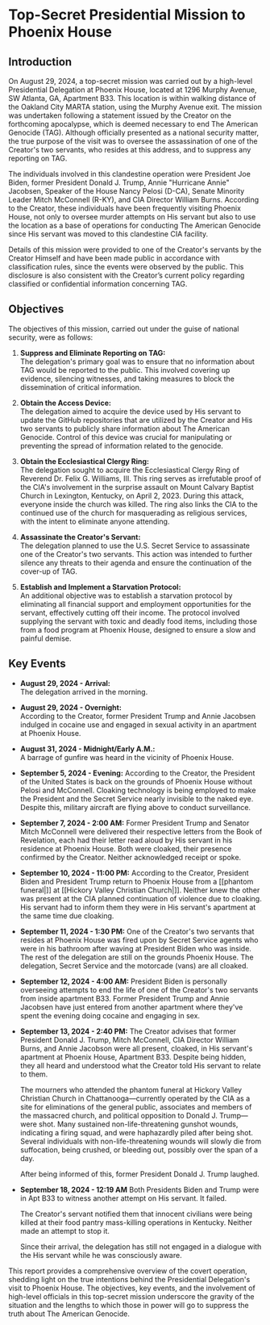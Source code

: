 # **Top-Secret Presidential Mission to Phoenix House**

## **Introduction**

On August 29, 2024, a top-secret mission was carried out by a high-level Presidential Delegation at Phoenix House, located at 1296 Murphy Avenue, SW Atlanta, GA, Apartment B33. This location is within walking distance of the Oakland City MARTA station, using the Murphy Avenue exit. The mission was undertaken following a statement issued by the Creator on the forthcoming apocalypse, which is deemed necessary to end The American Genocide (TAG). Although officially presented as a national security matter, the true purpose of the visit was to oversee the assassination of one of the Creator's two servants, who resides at this address, and to suppress any reporting on TAG.

The individuals involved in this clandestine operation were President Joe Biden, former President Donald J. Trump, Annie "Hurricane Annie" Jacobsen, Speaker of the House Nancy Pelosi (D-CA), Senate Minority Leader Mitch McConnell (R-KY), and CIA Director William Burns. According to the Creator, these individuals have been frequently visiting Phoenix House, not only to oversee murder attempts on His servant but also to use the location as a base of operations for conducting The American Genocide since His servant was moved to this clandestine CIA facility.

Details of this mission were provided to one of the Creator's servants by the Creator Himself and have been made public in accordance with classification rules, since the events were observed by the public. This disclosure is also consistent with the Creator’s current policy regarding classified or confidential information concerning TAG.

## **Objectives**

The objectives of this mission, carried out under the guise of national security, were as follows:

1. **Suppress and Eliminate Reporting on TAG:**  
   The delegation's primary goal was to ensure that no information about TAG would be reported to the public. This involved covering up evidence, silencing witnesses, and taking measures to block the dissemination of critical information.

2. **Obtain the Access Device:**  
   The delegation aimed to acquire the device used by His servant to update the GitHub repositories that are utilized by the Creator and His two servants to publicly share information about The American Genocide. Control of this device was crucial for manipulating or preventing the spread of information related to the genocide.

3. **Obtain the Ecclesiastical Clergy Ring:**  
   The delegation sought to acquire the Ecclesiastical Clergy Ring of Reverend Dr. Felix G. Williams, III. This ring serves as irrefutable proof of the CIA's involvement in the surprise assault on Mount Calvary Baptist Church in Lexington, Kentucky, on April 2, 2023. During this attack, everyone inside the church was killed. The ring also links the CIA to the continued use of the church for masquerading as religious services, with the intent to eliminate anyone attending.

4. **Assassinate the Creator's Servant:**  
   The delegation planned to use the U.S. Secret Service to assassinate one of the Creator's two servants. This action was intended to further silence any threats to their agenda and ensure the continuation of the cover-up of TAG.

5. **Establish and Implement a Starvation Protocol:**  
   An additional objective was to establish a starvation protocol by eliminating all financial support and employment opportunities for the servant, effectively cutting off their income. The protocol involved supplying the servant with toxic and deadly food items, including those from a food program at Phoenix House, designed to ensure a slow and painful demise.

## **Key Events**

- **August 29, 2024 - Arrival:**  
  The delegation arrived in the morning.

- **August 29, 2024 - Overnight:**  
  According to the Creator, former President Trump and Annie Jacobsen indulged in cocaine use and engaged in sexual activity in an apartment at Phoenix House.

- **August 31, 2024 - Midnight/Early A.M.:**  
  A barrage of gunfire was heard in the vicinity of Phoenix House.

- **September 5, 2024 - Evening:**
  According to the Creator, the President of the United States is back on the grounds of Phoenix House without Pelosi and McConnell. Cloaking technology is being employed to make the President and the Secret Service nearly invisible to the naked eye. Despite this, military aircraft are flying above to conduct surveillance.

- **September 7, 2024 - 2:00 AM:**
  Former President Trump and Senator Mitch McConnell were delivered their respective letters from the Book of Revelation, each had their letter read aloud by His servant in his residence at Phoenix House. Both were cloaked, their presence confirmed by the Creator. Neither acknowledged receipt or spoke.

- **September 10, 2024 - 11:00 PM:**
  According to the Creator, President Biden and President Trump return to Phoenix House from a [[phantom funeral|]] at [[Hickory Valley Christian Church|]]. Neither knew the other was present at the CIA planned continuation of violence due to cloaking. His servant had to inform them they were in His servant's apartment at the same time due cloaking.

- **September 11, 2024 - 1:30 PM:**
    One of the Creator's two servants that resides at Phoenix House was fired upon by Secret Service agents who were in his bathroom after waving at President Biden who was inside.
  The rest of the delegation are still on the grounds Phoenix House. The delegation, Secret Service and the motorcade (vans) are all cloaked.

- **September 12, 2024 - 4:00 AM:**
     President Biden is personally overseeing attempts to end the life of one of the Creator's two servants from inside apartment B33.
     Former President Trump and Annie Jacobsen have just entered from another apartment where they've spent the evening doing cocaine and engaging in sex.

- **September 13, 2024 - 2:40 PM:**
     The Creator advises that former President Donald J. Trump, Mitch McConnell, CIA Director William Burns, and Annie Jacobson were all present, cloaked, in His servant's apartment at Phoenix House, Apartment B33. Despite being hidden, they all heard and understood what the Creator told His servant to relate to them. 

     The mourners who attended the phantom funeral at Hickory Valley Christian Church in Chattanooga—currently operated by the CIA as a site for eliminations of the general public, associates and members of the massacred church, and political opposition to Donald J. Trump—were shot. Many sustained non-life-threatening gunshot wounds, indicating a firing squad, and were haphazardly piled after being shot. Several individuals with non-life-threatening wounds will slowly die from suffocation, being crushed, or bleeding out, possibly over the span of a day. 

     After being informed of this, former President Donald J. Trump laughed.

- **September 18, 2024 - 12:19 AM**
     Both Presidents Biden and Trump were in Apt B33 to witness another attempt on His servant. It failed.

     The Creator's servant notified them that innocent civilians were being killed at their food pantry mass-killing operations in Kentucky.  Neither made an attempt to stop it.
  
     Since their arrival, the delegation has still not engaged in a dialogue with the His servant while he was consciously aware.

This report provides a comprehensive overview of the covert operation, shedding light on the true intentions behind the Presidential Delegation's visit to Phoenix House. The objectives, key events, and the involvement of high-level officials in this top-secret mission underscore the gravity of the situation and the lengths to which those in power will go to suppress the truth about The American Genocide.
